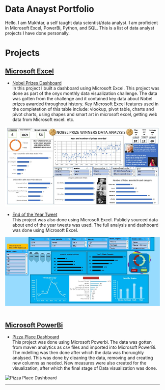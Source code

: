 # Data Anayst Portfolio
Hello. I am Mukhtar, a self taught data scientist/data analyst. I am proficient in Microsoft Excel, PowerBi, Python, and SQL.
This is a list of data analyst projects I have done personally.<br />
# Projects
## [Microsoft Excel](https://github.com/mobolajiolowo/Data_Anayst_Portfolio/tree/main/Excel)
- [Nobel Prizes Dashboard](https://github.com/mobolajiolowo/Data_Anayst_Portfolio/tree/main/Excel/Nobel_prizes)<br />
In this project I built a dashboard using Microsoft Excel. This project was done as part of the onyx monthly data visualization challenge. The data was gotten from the challenge and it contained key data about Nobel prizes awarded throughout history. Key Microsoft Excel features used in the completetion of this table include: vlookup, pivot table, charts and pivot charts, using shapes and smart art in microsoft excel, getting web data from Microsoft excel. etc.<br />

![Nobel Prize Dashboard](Excel/Nobel_prizes/nobel_prizes_dashboard.jpg)<br />

- [End of the Year Tweet](https://github.com/mobolajiolowo/Data_Anayst_Portfolio/tree/main/Excel/end_of_the_year_tweets)<br />
This project was also done using Microsoft Excel. Publicly sourced data about end of the year tweets was used. The full analysis and dashboard was done using Microsoft Excel.

![End Of The Year Dashboard](Excel/end_of_the_year_tweets/end_of_the_year_tweets.jpg)<br /><br />

## [Microsoft PowerBi](https://github.com/mobolajiolowo/Data_Anayst_Portfolio/tree/main/PowerBi)<br />
- [Pizza Place Dashboard](https://github.com/mobolajiolowo/Data_Anayst_Portfolio/tree/main/PowerBi/Pizza_Place_Sales)<br />
This project was done using Microsoft Powerbi. The data was gotten from maven analytics as csv files and imported into Microsoft PowerBi. The mdelling was then done after which the data was thoruoghly analysed. This was done by cleaning the data, removing and creating new columns as needed. New measures were also created for the visualization, after which the final stage of Data visualization was done.

![Pizza Place Dashboard](PowerBi/Pizza_Place_Sales/pizza_dashbord.jpg)

-------------------------------------------------------------------------------------------------------------------------------------------------------------------------
